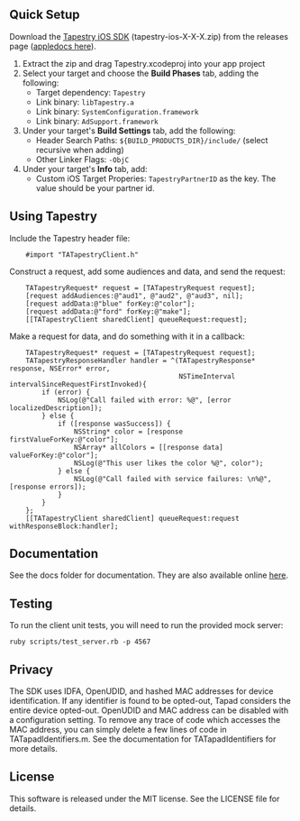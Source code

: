Quick Setup
--------------
Download the [Tapestry iOS SDK](https://github.com/Tapad/tapestry-ios-sdk/releases) (tapestry-ios-X-X-X.zip) from the releases page ([appledocs here](https://tapad.github.com/tapestry-ios-sdk)).

1. Extract the zip and drag Tapestry.xcodeproj into your app project
2. Select your target and choose the **Build Phases** tab, adding the following:
    * Target dependency: `Tapestry`
    * Link binary: `libTapestry.a`
    * Link binary: `SystemConfiguration.framework`
    * Link binary: `AdSupport.framework`
3. Under your target's **Build Settings** tab, add the following:
    * Header Search Paths: `${BUILD_PRODUCTS_DIR}/include/` (select recursive when adding)
    * Other Linker Flags: `-ObjC`
4. Under your target's **Info** tab, add:
    * Custom iOS Target Properies: `TapestryPartnerID` as the key.  The value should be your partner id.

Using Tapestry
-------------
Include the Tapestry header file:

```objc
    #import "TATapestryClient.h"
```

Construct a request, add some audiences and data, and send the request:

```objc
    TATapestryRequest* request = [TATapestryRequest request];
    [request addAudiences:@"aud1", @"aud2", @"aud3", nil];
    [request addData:@"blue" forKey:@"color"];
    [request addData:@"ford" forKey:@"make"];
    [[TATapestryClient sharedClient] queueRequest:request];
```

Make a request for data, and do something with it in a callback:

```objc
    TATapestryRequest* request = [TATapestryRequest request];
    TATapestryResponseHandler handler = ^(TATapestryResponse* response, NSError* error,
                                          NSTimeInterval intervalSinceRequestFirstInvoked){
        if (error) {
            NSLog(@"Call failed with error: %@", [error localizedDescription]);
        } else {
            if ([response wasSuccess]) {
                NSString* color = [response firstValueForKey:@"color"];
                NSArray* allColors = [[response data] valueForKey:@"color"];
                NSLog(@"This user likes the color %@", color");
            } else {
                NSLog(@"Call failed with service failures: \n%@", [response errors]);
            }
        }
    };
    [[TATapestryClient sharedClient] queueRequest:request withResponseBlock:handler];
```


Documentation
--------------
See the docs folder for documentation. They are also available online [here](http://engineering.tapad.com/tapestry-ios-sdk/doc/index.html).


Testing
--------
To run the client unit tests, you will need to run the provided mock server:

    ruby scripts/test_server.rb -p 4567


Privacy
--------
The SDK uses IDFA, OpenUDID, and hashed MAC addresses for device identification. If any identifier is found to be opted-out, Tapad considers the entire device opted-out. OpenUDID and MAC address can be disabled with a configuration setting. To remove any trace of code which accesses the MAC address, you can simply delete a few lines of code in TATapadIdentifiers.m. See the documentation for TATapadIdentifiers for more details.


License
--------
This software is released under the MIT license. See the LICENSE file for details.